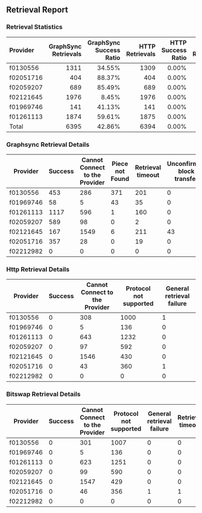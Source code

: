 ## Retrieval Report
### Retrieval Statistics
| Provider  | GraphSync Retrievals | GraphSync Success Ratio | HTTP Retrievals | HTTP Success Ratio | Bitswap Retrievals | Bitswap Success Ratio |
| :-------- | -------------------: | ----------------------: | --------------: | -----------------: | -----------------: | --------------------: |
| f0130556  |                 1311 |                  34.55% |            1309 |              0.00% |               1308 |                 0.00% |
| f02051716 |                  404 |                  88.37% |             404 |              0.00% |                404 |                 0.00% |
| f02059207 |                  689 |                  85.49% |             689 |              0.00% |                689 |                 0.00% |
| f02121645 |                 1976 |                   8.45% |            1976 |              0.00% |               1976 |                 0.00% |
| f01969746 |                  141 |                  41.13% |             141 |              0.00% |                141 |                 0.00% |
| f01261113 |                 1874 |                  59.61% |            1875 |              0.00% |               1874 |                 0.00% |
| Total     |                 6395 |                  42.86% |            6394 |              0.00% |               6392 |                 0.00% |

### Graphsync Retrieval Details
| Provider  | Success | Cannot Connect to the Provider | Piece not Found | Retrieval timeout | Unconfirmed block transfer |
| --------- | ------- | ------------------------------ | --------------- | ----------------- | -------------------------- |
| f0130556  | 453     | 286                            | 371             | 201               | 0                          |
| f01969746 | 58      | 5                              | 43              | 35                | 0                          |
| f01261113 | 1117    | 596                            | 1               | 160               | 0                          |
| f02059207 | 589     | 98                             | 0               | 2                 | 0                          |
| f02121645 | 167     | 1549                           | 6               | 211               | 43                         |
| f02051716 | 357     | 28                             | 0               | 19                | 0                          |
| f02212982 | 0       | 0                              | 0               | 0                 | 0                          |

### Http Retrieval Details
| Provider  | Success | Cannot Connect to the Provider | Protocol not supported | General retrieval failure |
| --------- | ------- | ------------------------------ | ---------------------- | ------------------------- |
| f0130556  | 0       | 308                            | 1000                   | 1                         |
| f01969746 | 0       | 5                              | 136                    | 0                         |
| f01261113 | 0       | 643                            | 1232                   | 0                         |
| f02059207 | 0       | 97                             | 592                    | 0                         |
| f02121645 | 0       | 1546                           | 430                    | 0                         |
| f02051716 | 0       | 43                             | 360                    | 1                         |
| f02212982 | 0       | 0                              | 0                      | 0                         |

### Bitswap Retrieval Details
| Provider  | Success | Cannot Connect to the Provider | Protocol not supported | General retrieval failure | Retrieval timeout |
| --------- | ------- | ------------------------------ | ---------------------- | ------------------------- | ----------------- |
| f0130556  | 0       | 301                            | 1007                   | 0                         | 0                 |
| f01969746 | 0       | 5                              | 136                    | 0                         | 0                 |
| f01261113 | 0       | 623                            | 1251                   | 0                         | 0                 |
| f02059207 | 0       | 99                             | 590                    | 0                         | 0                 |
| f02121645 | 0       | 1547                           | 429                    | 0                         | 0                 |
| f02051716 | 0       | 46                             | 356                    | 1                         | 1                 |
| f02212982 | 0       | 0                              | 0                      | 0                         | 0                 |

